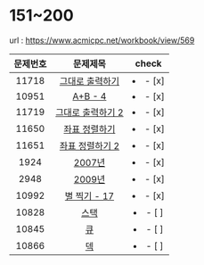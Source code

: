 # 151~200

url : https://www.acmicpc.net/workbook/view/569


| 문제번호 | 문제제목 | check |
|:------: | :-------: | :------: |
|11718| [그대로 출력하기](https://github.com/YdO-ObY/muzi/blob/main/C%2B%2B%20151~200/11718/11718.cpp) |<li>- [x] </li>|
|10951| [A+B - 4](https://github.com/YdO-ObY/muzi/blob/main/C%2B%2B%20151~200/10951/10951.cpp) |<li>- [x] </li>|
|11719| [그대로 출력하기 2](https://github.com/YdO-ObY/muzi/blob/main/C%2B%2B%20151~200/11719/11719.cpp) |<li>- [x] </li>|
|11650| [좌표 정렬하기](https://github.com/YdO-ObY/muzi/blob/main/C%2B%2B%20151~200/11650/11650.cpp) |<li>- [x] </li>|
|11651| [좌표 정렬하기 2](https://github.com/YdO-ObY/muzi/blob/main/C%2B%2B%20151~200/11651/11651.cpp) |<li>- [x] </li>|
|1924| [2007년](https://github.com/YdO-ObY/muzi/blob/main/C%2B%2B%20151~200/1924/1924.cpp) |<li>- [x] </li>|
|2948| [2009년](https://github.com/YdO-ObY/muzi/blob/main/C%2B%2B%20151~200/2948/2948.cpp) |<li>- [x] </li>|
|10992| [별 찍기 - 17](https://github.com/YdO-ObY/muzi/blob/main/C%2B%2B%20151~200/10992/10992.cpp) |<li>- [x] </li>|
|10828| [스택](https://github.com/YdO-ObY/muzi/blob/main/C%2B%2B%20151~200/10828/10828.cpp) |<li>- [ ] </li>|
|10845| [큐](https://github.com/YdO-ObY/muzi/blob/main/C%2B%2B%20151~200/10845/10845.cpp) |<li>- [ ] </li>|
|10866| [덱](https://github.com/YdO-ObY/muzi/blob/main/C%2B%2B%20151~200/10866/10866.cpp) |<li>- [ ] </li>|



